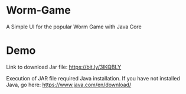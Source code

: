 # Worm-Game
A Simple UI for the popular Worm Game with Java Core

# Demo
Link to download Jar file: https://bit.ly/3lKQBLY

Execution of JAR file required Java installation. If you have not installed Java, go here: https://www.java.com/en/download/

